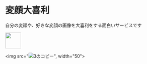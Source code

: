 # 変顔大喜利
 自分の変顔や、好きな変顔の画像を大喜利をする面白いサービスです
 
 <img src=![1のコピー](https://user-images.githubusercontent.com/76856353/111902697-0b9aad80-8a82-11eb-963c-4af6d291094d.png), width="50">
 
 <img src="![3のコピー](https://user-images.githubusercontent.com/76856353/111902736-2d943000-8a82-11eb-8f36-1520c33a2f8c.png)", width="50">


